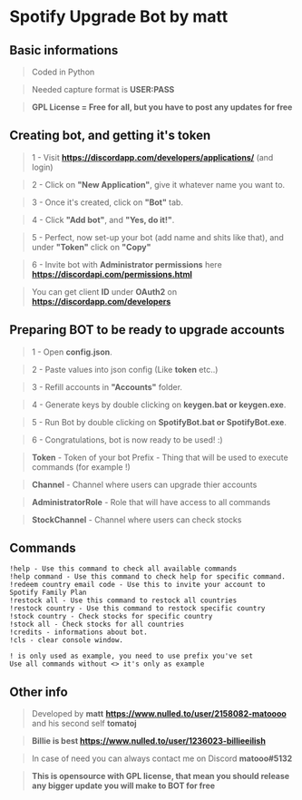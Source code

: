 # Spotify Upgrade Bot by matt

## Basic informations

>Coded in Python

>Needed capture format is **USER:PASS**

>**GPL License = Free for all, but you have to post any updates for free**


## Creating bot, and getting it's token

>1 - Visit **https://discordapp.com/developers/applications/** (and login)

>2 - Click on **"New Application"**, give it whatever name you want to.

>3 - Once it's created, click on **"Bot"** tab.

>4 - Click **"Add bot"**, and **"Yes, do it!"**.

>5 - Perfect, now set-up your bot (add name and shits like that), and under **"Token"** click on **"Copy"**

>6 - Invite bot with **Administrator permissions** here **https://discordapi.com/permissions.html**

> You can get client **ID** under **OAuth2** on **https://discordapp.com/developers**


## Preparing BOT to be ready to upgrade accounts

>1 - Open **config.json**.

>2 - Paste values into json config (Like **token** etc..)

>3 - Refill accounts in **"Accounts"** folder.

>4 - Generate keys by double clicking on **keygen.bat or keygen.exe**.

>5 - Run Bot by double clicking on **SpotifyBot.bat or SpotifyBot.exe**.

>6 - Congratulations, bot is now ready to be used! :)

>**Token** - Token of your bot Prefix - Thing that will be used to execute commands (for example !)

>**Channel** - Channel where users can upgrade thier accounts

>**AdministratorRole** - Role that will have access to all commands

>**StockChannel** - Channel where users can check stocks

## Commands
```
!help - Use this command to check all available commands
!help command - Use this command to check help for specific command.
!redeem country email code - Use this to invite your account to Spotify Family Plan
!restock all - Use this command to restock all countries
!restock country - Use this command to restock specific country
!stock country - Check stocks for specific country
!stock all - Check stocks for all countries
!credits - informations about bot.
!cls - clear console window.

! is only used as example, you need to use prefix you've set
Use all commands without <> it's only as example
```
## Other info
>Developed by **matt** **https://www.nulled.to/user/2158082-matoooo** and his second self **tomatoj**

>**Billie is best https://www.nulled.to/user/1236023-billieeilish**

>In case of need you can always contact me on Discord **matooo#5132**

>**This is opensource with GPL license, that mean you should release any bigger update you will make to BOT for free**





